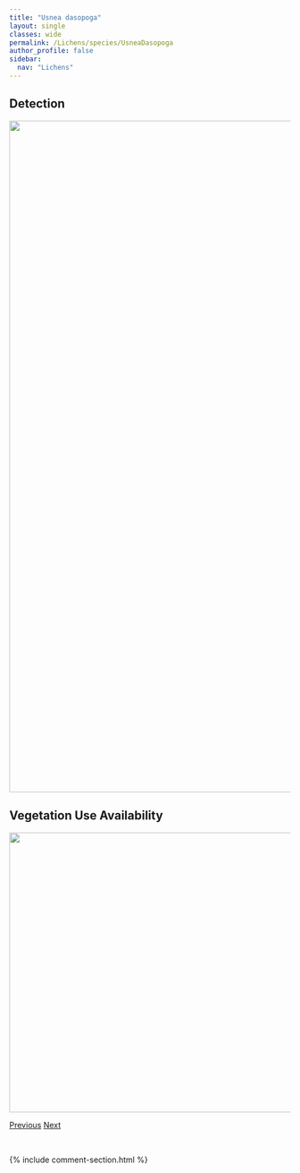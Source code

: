```yaml
---
title: "Usnea dasopoga"
layout: single
classes: wide
permalink: /Lichens/species/UsneaDasopoga
author_profile: false
sidebar:
  nav: "Lichens"
---
```


<h2>Detection</h2>

<a href="https://drive.google.com/uc?export=view&id=17rYHaPpXfJITXKo46LDDIVpckXNdT3IO">
<img src="https://drive.google.com/uc?export=view&id=17rYHaPpXfJITXKo46LDDIVpckXNdT3IO" height = "1200" width = "800">
</a>


<h2>Vegetation Use Availability</h2>

<a href="https://drive.google.com/uc?export=view&id=1odnbIY2GF5KBiHUK5P6e_Bd_YYZzrjBk">
<img src="https://drive.google.com/uc?export=view&id=1odnbIY2GF5KBiHUK5P6e_Bd_YYZzrjBk" height = "500" width = "1000">
</a>


<a href="/DevelopmentWebsite/Lichens/species/UsneaCfFragilescens" class="pagination--pager" title="Usnea cf. fragilescens">Previous</a> <a href="/DevelopmentWebsite/Lichens/species/UsneaGlabrata" class="pagination--pager" title="Usnea glabrata">Next</a>

<p>&nbsp;</p>

{% include comment-section.html %}

